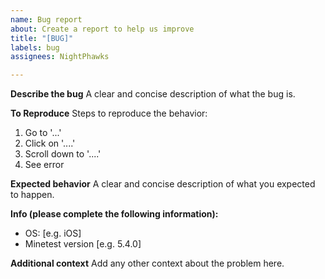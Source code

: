 ```yaml
---
name: Bug report
about: Create a report to help us improve
title: "[BUG]"
labels: bug
assignees: NightPhawks

---
```


**Describe the bug**
A clear and concise description of what the bug is.

**To Reproduce**
Steps to reproduce the behavior:
1. Go to '...'
2. Click on '....'
3. Scroll down to '....'
4. See error

**Expected behavior**
A clear and concise description of what you expected to happen.

**Info (please complete the following information):**
 - OS: [e.g. iOS]
 - Minetest version [e.g. 5.4.0]

**Additional context**
Add any other context about the problem here.
